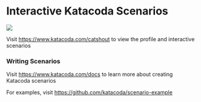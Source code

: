 # Interactive Katacoda Scenarios

[![](http://shields.katacoda.com/katacoda/catshout/count.svg)](https://www.katacoda.com/catshout "Get your profile on Katacoda.com")

Visit https://www.katacoda.com/catshout to view the profile and interactive scenarios

### Writing Scenarios
Visit https://www.katacoda.com/docs to learn more about creating Katacoda scenarios

For examples, visit https://github.com/katacoda/scenario-example
